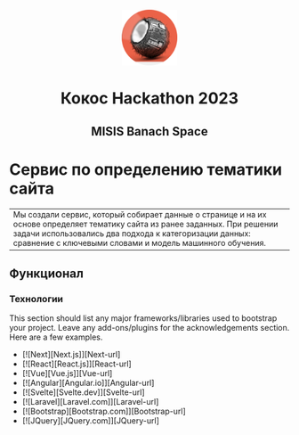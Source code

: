<br />
<div align="center">
    <img src="src/assets/kokos_round.png" alt="Logo" width="100" height="100">
  <h1 align="center">Кокос Hackathon 2023</h1>
  <h2 align="center">
    MISIS Banach Space
  </h2>
</div>



# Сервис по определению тематики сайта
<table>
<tr>
<td>
  Мы создали сервис, который собирает данные о странице и на их основе определяет тематику сайта из ранее заданных. При решении задачи использовались два подхода к категоризации данных: сравнение с ключевыми словами и модель машинного обучения. 
</td>
</tr>
</table>

## Функционал

### Технологии

This section should list any major frameworks/libraries used to bootstrap your project. Leave any add-ons/plugins for the acknowledgements section. Here are a few examples.

* [![Next][Next.js]][Next-url]
* [![React][React.js]][React-url]
* [![Vue][Vue.js]][Vue-url]
* [![Angular][Angular.io]][Angular-url]
* [![Svelte][Svelte.dev]][Svelte-url]
* [![Laravel][Laravel.com]][Laravel-url]
* [![Bootstrap][Bootstrap.com]][Bootstrap-url]
* [![JQuery][JQuery.com]][JQuery-url]
